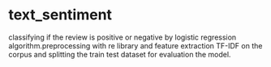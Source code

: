 # text_sentiment
classifying if the review is positive or negative by  logistic regression algorithm.preprocessing with re library and
feature extraction TF-IDF on the corpus and splitting the train test dataset for evaluation the model.
